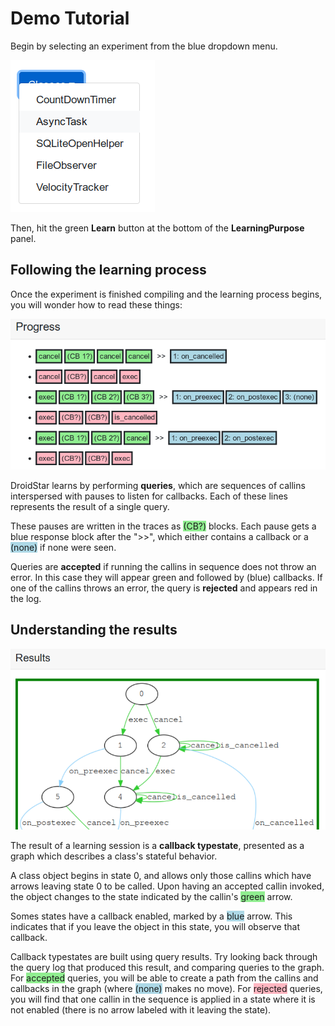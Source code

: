 <style>
.okin {
    background-color: LightGreen;
}

.okout {
    background-color: LightBlue;
}

.errin {
    background-color: LightPink;
}
</style>

# Demo Tutorial

Begin by selecting an experiment from the blue dropdown menu.

![Select and experiment](./imgs/select.png)

Then, hit the green **Learn** button at the bottom of the
**LearningPurpose** panel.

## Following the learning process

Once the experiment is finished compiling and the learning process
begins, you will wonder how to read these things:

![Example traces](./imgs/traces.png)

DroidStar learns by performing **queries**, which are sequences of
callins interspersed with pauses to listen for callbacks.  Each of
these lines represents the result of a single query.

These pauses are written in the traces as <span
class="okin">(CB?)</span> blocks.  Each pause gets a blue response
block after the ">>", which either contains a callback or a <span
class="okout">(none)</span> if none were seen.

Queries are **accepted** if running the callins in sequence does not
throw an error.  In this case they will appear green and followed by
(blue) callbacks.  If one of the callins throws an error, the query is
**rejected** and appears red in the log.

## Understanding the results

![Example results](./imgs/result.png)

The result of a learning session is a **callback typestate**,
presented as a graph which describes a class's stateful behavior.

A class object begins in state 0, and allows only those callins which
have arrows leaving state 0 to be called.  Upon having an accepted
callin invoked, the object changes to the state indicated by the
callin's <span class="okin">green</span> arrow.

Somes states have a callback enabled, marked by a <span
class="okout">blue</span> arrow.  This indicates that if you leave the
object in this state, you will observe that callback.

Callback typestates are built using query results.  Try looking back
through the query log that produced this result, and comparing queries
to the graph.  For <span class="okin">accepted</span> queries, you
will be able to create a path from the callins and callbacks in the
graph (where <span class="okout">(none)</span> makes no move).  For
<span class="errin">rejected</span> queries, you will find that one
callin in the sequence is applied in a state where it is not enabled
(there is no arrow labeled with it leaving the state).
